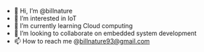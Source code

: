 - 👋 Hi, I’m @billnature
- 👀 I’m interested in IoT
- 🌱 I’m currently learning Cloud computing
- 💞️ I’m looking to collaborate on embedded system development
- 📫 How to reach me @billnature93@gmail.com

<!---
billnature/billnature is a ✨ special ✨ repository because its `README.md` (this file) appears on your GitHub profile.
You can click the Preview link to take a look at your changes.
--->
